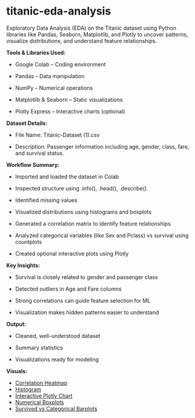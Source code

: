 # titanic-eda-analysis
Exploratory Data Analysis (EDA) on the Titanic dataset using Python libraries like Pandas, Seaborn, Matplotlib, and Plotly to uncover patterns, visualize distributions, and understand feature relationships.

**Tools & Libraries Used:**
- Google Colab – Coding environment

- Pandas – Data manipulation

- NumPy – Numerical operations

- Matplotlib & Seaborn – Static visualizations

- Plotly Express – Interactive charts (optional)

**Dataset Details:**
- File Name: Titanic-Dataset (1).csv

- Description: Passenger information including age, gender, class, fare, and survival status.

**Workflow Summary:**
- Imported and loaded the dataset in Colab

- Inspected structure using .info(), .head(), .describe()

- Identified missing values

- Visualized distributions using histograms and boxplots

- Generated a correlation matrix to identify feature relationships

- Analyzed categorical variables (like Sex and Pclass) vs survival using countplots

- Created optional interactive plots using Plotly

**Key Insights:**
- Survival is closely related to gender and passenger class

- Detected outliers in Age and Fare columns

- Strong correlations can guide feature selection for ML

- Visualization makes hidden patterns easier to understand

**Output:**
- Cleaned, well-understood dataset

- Summary statistics

- Visualizations ready for modeling

**Visuals:**
-  [Correlation Heatmap](correlation%20heatmap.png)
-  [Histogram](histogram.png)
-  [Interactive Plotly Chart](interactive%20Plotly%20char.png)
-  [Numerical Boxplots](numerical%20Boxplots.png)
-  [Survived vs Categorical Barplots](survived%20vs%20categorical%20Barplots.png)




